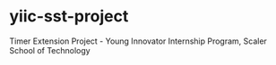 # yiic-sst-project
Timer Extension Project - Young Innovator Internship Program, Scaler School of Technology
